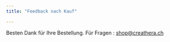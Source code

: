 ```yaml
---
title: "Feedback nach Kauf"

---
```



Besten Dank für Ihre Bestellung. 
Für Fragen : shop@creathera.ch

